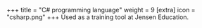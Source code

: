 +++
title = "C# programming language"
weight = 9
[extra]
icon = "csharp.png"
+++
Used as a training tool at Jensen Education.